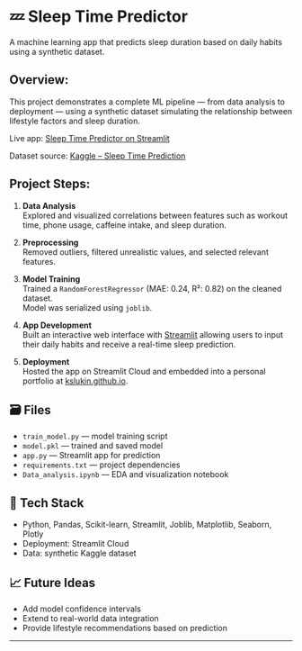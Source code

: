 # 💤 Sleep Time Predictor

A machine learning app that predicts sleep duration based on daily habits using a synthetic dataset.

## Overview:

This project demonstrates a complete ML pipeline — from data analysis to deployment — using a synthetic dataset simulating the relationship between lifestyle factors and sleep duration.

Live app: [Sleep Time Predictor on Streamlit](https://sleep-time-predictor-cn9auj4h3fixrcvbaz7blg.streamlit.app)

Dataset source: [Kaggle – Sleep Time Prediction](https://www.kaggle.com/datasets/govindaramsriram/sleep-time-prediction)

## Project Steps:

1. **Data Analysis**  
   Explored and visualized correlations between features such as workout time, phone usage, caffeine intake, and sleep duration.

2. **Preprocessing**  
   Removed outliers, filtered unrealistic values, and selected relevant features.

3. **Model Training**  
   Trained a `RandomForestRegressor` (MAE: 0.24, R²: 0.82) on the cleaned dataset.  
   Model was serialized using `joblib`.

4. **App Development**  
   Built an interactive web interface with [Streamlit](https://streamlit.io) allowing users to input their daily habits and receive a real-time sleep prediction.

5. **Deployment**  
   Hosted the app on Streamlit Cloud and embedded into a personal portfolio at [kslukin.github.io](https://kslukin.github.io).

## 🗃 Files

- `train_model.py` — model training script  
- `model.pkl` — trained and saved model  
- `app.py` — Streamlit app for prediction  
- `requirements.txt` — project dependencies  
- `Data_analysis.ipynb` — EDA and visualization notebook

## 🧪 Tech Stack

- Python, Pandas, Scikit-learn, Streamlit, Joblib, Matplotlib, Seaborn, Plotly  
- Deployment: Streamlit Cloud  
- Data: synthetic Kaggle dataset

## 📈 Future Ideas

- Add model confidence intervals  
- Extend to real-world data integration  
- Provide lifestyle recommendations based on prediction

---

